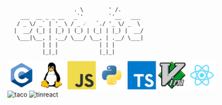 ```
                                
                     . \        ' /.
    ___  __ _ _ __   _`'        `'__   ___ 
   / _ \/ _` | '_ \ / _ ☄️   `./ '_ \/ _  \
  |  __/ (_| | |_) | (_) | (_| | |_) |  __/
   \___|\__, | .__/ \___/ \__, | .__/ \___|
           | | |             | | |
           |_|_|             |_|_|

```

<p align="left">
  <img src="https://raw.githubusercontent.com/github/explore/f3e22f0dca2be955676bc70d6214b95b13354ee8/topics/c/c.png" alt="c" width="64" height="64"/>
  <img src="https://raw.githubusercontent.com/github/explore/80688e429a7d4ef2fca1e82350fe8e3517d3494d/topics/linux/linux.png"  width="64" height="64" alt="linux">
  <img src="https://raw.githubusercontent.com/github/explore/80688e429a7d4ef2fca1e82350fe8e3517d3494d/topics/javascript/javascript.png" alt="javascript" width="64" height="64"/>
  <img src="https://raw.githubusercontent.com/github/explore/80688e429a7d4ef2fca1e82350fe8e3517d3494d/topics/python/python.png" alt="python" width="64" height="64"/>
  <img src="https://raw.githubusercontent.com/github/explore/80688e429a7d4ef2fca1e82350fe8e3517d3494d/topics/typescript/typescript.png" alt="typescript" width="64" height="64"/>
  <img src="https://raw.githubusercontent.com/github/explore/80688e429a7d4ef2fca1e82350fe8e3517d3494d/topics/vim/vim.png" width="64" height="64" alt="vim">
  <img src="https://raw.githubusercontent.com/github/explore/80688e429a7d4ef2fca1e82350fe8e3517d3494d/topics/react/react.png" width="64" height="64" alt="react">
  <img src="https://eqpoqpe.github.io/projects/taco/images/taco-logo.png" width="64" alt="taco">
  <img src="https://eqpoqpe.github.io/projects/tinreact/images/tinreact.png" width="64" alt="tinreact">
</p>

